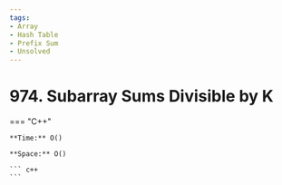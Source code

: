 ```yaml
---
tags:
- Array
- Hash Table
- Prefix Sum
- Unsolved
---
```



# 974. Subarray Sums Divisible by K

=== "C++"

    **Time:** O()

    **Space:** O()

    ``` c++
    ```